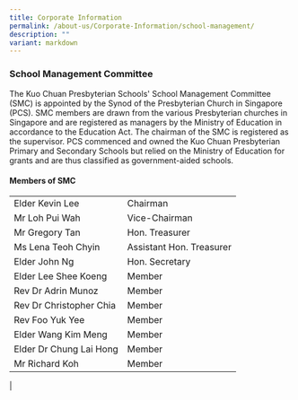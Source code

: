 ```yaml
---
title: Corporate Information
permalink: /about-us/Corporate-Information/school-management/
description: ""
variant: markdown
---
```

### **School Management Committee**

The Kuo Chuan Presbyterian Schools' School Management Committee (SMC) is appointed by the Synod of the Presbyterian Church in Singapore (PCS). SMC members are drawn from the various Presbyterian churches in Singapore and are registered as managers by the Ministry of Education in accordance to the Education Act. The chairman of the SMC is registered as the supervisor. PCS commenced and owned the Kuo Chuan Presbyterian Primary and Secondary Schools but relied on the Ministry of Education for grants and are thus classified as government-aided schools.

#### **Members of SMC**

|||
|---|---|
| Elder Kevin Lee | Chairman |
| Mr Loh Pui Wah | Vice-Chairman |
| Mr Gregory Tan | Hon. Treasurer |
| Ms Lena Teoh Chyin | Assistant Hon. Treasurer  |
| Elder John Ng  | Hon. Secretary |
| Elder Lee Shee Koeng | Member  |
| Rev Dr Adrin Munoz | Member |
| Rev Dr Christopher Chia | Member |
| Rev Foo Yuk Yee | Member |
| Elder Wang Kim Meng | Member |
| Elder Dr Chung Lai Hong | Member |
| Mr Richard Koh | Member |
|